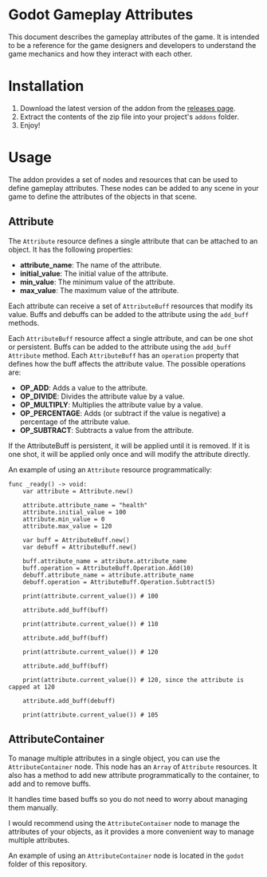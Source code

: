 Godot Gameplay Attributes
=========================

This document describes the gameplay attributes of the game. It is intended to be a reference for the game designers and developers to understand the game mechanics and how they interact with each other.

# Installation

1. Download the latest version of the addon from the [releases page](https://github.com/OctoD/godot_gameplay_attributes/releases).
2. Extract the contents of the zip file into your project's `addons` folder.
3. Enjoy!

# Usage

The addon provides a set of nodes and resources that can be used to define gameplay attributes. These nodes can be added to any scene in your game to define the attributes of the objects in that scene.

## Attribute

The `Attribute` resource defines a single attribute that can be attached to an object. It has the following properties:

- **attribute_name**: The name of the attribute.
- **initial_value**: The initial value of the attribute.
- **min_value**: The minimum value of the attribute.
- **max_value**: The maximum value of the attribute.

Each attribute can receive a set of `AttributeBuff` resources that modify its value. Buffs and debuffs can be added to the attribute using the `add_buff` methods. 

Each `AttributeBuff` resource affect a single attribute, and can be one shot or persistent. Buffs can be added to the attribute using the `add_buff` `Attribute` method. Each `AttributeBuff` has an `operation` property that defines how the buff affects the attribute value. The possible operations are:

- **OP_ADD**: Adds a value to the attribute.
- **OP_DIVIDE**: Divides the attribute value by a value.
- **OP_MULTIPLY**: Multiplies the attribute value by a value.
- **OP_PERCENTAGE**: Adds (or subtract if the value is negative) a percentage of the attribute value.
- **OP_SUBTRACT**: Subtracts a value from the attribute.

If the AttributeBuff is persistent, it will be applied until it is removed. If it is one shot, it will be applied only once and will modify the attribute directly.

An example of using an `Attribute` resource programmatically:

```gdscript
func _ready() -> void:
    var attribute = Attribute.new()

    attribute.attribute_name = "health"
    attribute.initial_value = 100
    attribute.min_value = 0
    attribute.max_value = 120

    var buff = AttributeBuff.new()
    var debuff = AttributeBuff.new()

    buff.attribute_name = attribute.attribute_name
    buff.operation = AttributeBuff.Operation.Add(10)
    debuff.attribute_name = attribute.attribute_name
    debuff.operation = AttributeBuff.Operation.Subtract(5)

    print(attribute.current_value()) # 100

    attribute.add_buff(buff)

    print(attribute.current_value()) # 110
    
    attribute.add_buff(buff)

    print(attribute.current_value()) # 120

    attribute.add_buff(buff)

    print(attribute.current_value()) # 120, since the attribute is capped at 120

    attribute.add_buff(debuff)

    print(attribute.current_value()) # 105
```

## AttributeContainer

To manage multiple attributes in a single object, you can use the `AttributeContainer` node. This node has an `Array` of `Attribute` resources. It also has a method to add new attribute programmatically to the container, to add and to remove buffs.

It handles time based buffs so you do not need to worry about managing them manually.

I would recommend using the `AttributeContainer` node to manage the attributes of your objects, as it provides a more convenient way to manage multiple attributes.

An example of using an `AttributeContainer` node is located in the `godot` folder of this repository.
